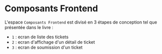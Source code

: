 Composants Frontend
========

L'espace `Composants Frontend` est divisé en 3 étapes de conception tel que présentée dans le livre :
- `1` : ecran de liste des tickets
- `2` : ecran d'affichage d'un détail de ticket
- `3` : ecran de soumission d'un ticket


